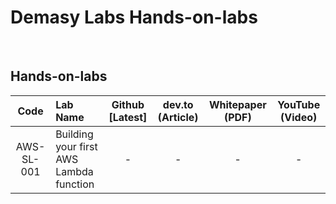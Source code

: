 # Demasy Labs Hands-on-labs



<br>


## Hands-on-labs


|Code         | Lab Name    | Github [Latest] | dev.to (Article) | Whitepaper (PDF) | YouTube (Video) |
|:--:         | :---------  | :---------:     | :---------:   | :---------:       | :---------:      | 
|AWS-SL-001   | Building your first AWS Lambda function | - |- | - | - |

